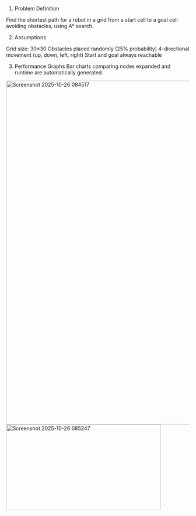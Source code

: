 1. Problem Definition

Find the shortest path for a robot in a grid from a start cell to a goal cell avoiding obstacles, using A\* search.

2. Assumptions

Grid size: 30×30
Obstacles placed randomly (25% probability)
4-directional movement (up, down, left, right)
Start and goal always reachable

3. Performance Graphs
   Bar charts comparing nodes expanded and runtime are automatically generated.
<img width="1484" height="939" alt="Screenshot 2025-10-26 084517" src="https://github.com/user-attachments/assets/e2fce916-a14b-4422-8bf1-03b7c52376f5" />
<img width="424" height="234" alt="Screenshot 2025-10-26 085247" src="https://github.com/user-attachments/assets/9c3e8a08-7530-4cac-a7d8-aaa0d97984cf" />
